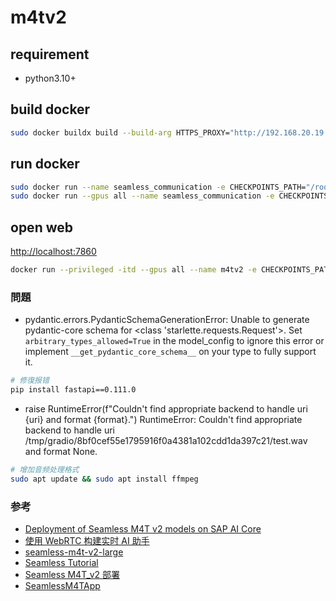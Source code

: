 # m4tv2

## requirement
- python3.10+


## build docker

```bash
sudo docker buildx build --build-arg HTTPS_PROXY="http://192.168.20.19:57217" -t seamless_communication .
```

## run docker
```bash
sudo docker run --name seamless_communication -e CHECKPOINTS_PATH="/root/models" -e GRADIO_SERVER_NAME="0.0.0.0" -e HTTPS_PROXY="http://192.168.20.19:57217" -p 7860:7860 -d seamless_communication
sudo docker run --gpus all --name seamless_communication -e CHECKPOINTS_PATH="/root/models" -e GRADIO_SERVER_NAME="0.0.0.0" -p 7860:7860 -d seamless_communication
```

## open web
[http://localhost:7860](http://localhost:7860)

```bash
docker run --privileged -itd --gpus all --name m4tv2 -e CHECKPOINTS_PATH="/root/models" -e GRADIO_SERVER_NAME="0.0.0.0" -p 7860:7860 python:3.11
```

### 問題

- pydantic.errors.PydanticSchemaGenerationError: Unable to generate pydantic-core schema for <class 'starlette.requests.Request'>. Set `arbitrary_types_allowed=True` in the model_config to ignore this error or implement `__get_pydantic_core_schema__` on your type to fully support it.

```bash
# 修復报错
pip install fastapi==0.111.0
```
-  raise RuntimeError(f"Couldn't find appropriate backend to handle uri {uri} and format {format}.") RuntimeError: Couldn't find appropriate backend to handle uri /tmp/gradio/8bf0cef55e1795916f0a4381a102cdd1da397c21/test.wav and format None.
```bash
# 增加音频处理格式
sudo apt update && sudo apt install ffmpeg
```

### 参考
- [Deployment of Seamless M4T v2 models on SAP AI Core](https://community.sap.com/t5/technology-blog-posts-by-sap/deployment-of-seamless-m4t-v2-models-on-sap-ai-core/ba-p/13680013)
- [使用 WebRTC 构建实时 AI 助手](https://aws.amazon.com/cn/blogs/china/building-a-real-time-ai-assistant-with-webrtc/)
- [seamless-m4t-v2-large](https://huggingface.co/spaces/facebook/seamless-m4t-v2-large/blob/main/Dockerfile)
- [Seamless Tutorial](https://colab.research.google.com/github/kauterry/seamless_communication/blob/main/Seamless_Tutorial.ipynb)
- [Seamless M4T_v2 部署](https://blog.csdn.net/qiandaoxc/article/details/136715795)
- [SeamlessM4TApp](https://github.com/Czj1997-02/SeamlessM4TApp/blob/main/Readme2.md)
